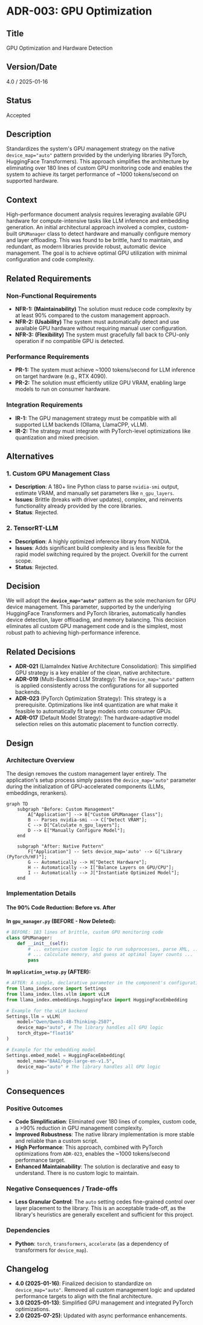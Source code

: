 # ADR-003: GPU Optimization

## Title

GPU Optimization and Hardware Detection

## Version/Date

4.0 / 2025-01-16

## Status

Accepted

## Description

Standardizes the system's GPU management strategy on the native `device_map="auto"` pattern provided by the underlying libraries (PyTorch, HuggingFace Transformers). This approach simplifies the architecture by eliminating over 180 lines of custom GPU monitoring code and enables the system to achieve its target performance of ~1000 tokens/second on supported hardware.

## Context

High-performance document analysis requires leveraging available GPU hardware for compute-intensive tasks like LLM inference and embedding generation. An initial architectural approach involved a complex, custom-built `GPUManager` class to detect hardware and manually configure memory and layer offloading. This was found to be brittle, hard to maintain, and redundant, as modern libraries provide robust, automatic device management. The goal is to achieve optimal GPU utilization with minimal configuration and code complexity.

## Related Requirements

### Non-Functional Requirements

- **NFR-1:** **(Maintainability)** The solution must reduce code complexity by at least 90% compared to the custom management approach.
- **NFR-2:** **(Usability)** The system must automatically detect and use available GPU hardware without requiring manual user configuration.
- **NFR-3:** **(Flexibility)** The system must gracefully fall back to CPU-only operation if no compatible GPU is detected.

### Performance Requirements

- **PR-1:** The system must achieve ~1000 tokens/second for LLM inference on target hardware (e.g., RTX 4090).
- **PR-2:** The solution must efficiently utilize GPU VRAM, enabling large models to run on consumer hardware.

### Integration Requirements

- **IR-1:** The GPU management strategy must be compatible with all supported LLM backends (Ollama, LlamaCPP, vLLM).
- **IR-2:** The strategy must integrate with PyTorch-level optimizations like quantization and mixed precision.

## Alternatives

### 1. Custom GPU Management Class

- **Description**: A 180+ line Python class to parse `nvidia-smi` output, estimate VRAM, and manually set parameters like `n_gpu_layers`.
- **Issues**: Brittle (breaks with driver updates), complex, and reinvents functionality already provided by the core libraries.
- **Status**: Rejected.

### 2. TensorRT-LLM

- **Description**: A highly optimized inference library from NVIDIA.
- **Issues**: Adds significant build complexity and is less flexible for the rapid model switching required by the project. Overkill for the current scope.
- **Status**: Rejected.

## Decision

We will adopt the **`device_map="auto"`** pattern as the sole mechanism for GPU device management. This parameter, supported by the underlying HuggingFace Transformers and PyTorch libraries, automatically handles device detection, layer offloading, and memory balancing. This decision eliminates all custom GPU management code and is the simplest, most robust path to achieving high-performance inference.

## Related Decisions

- **ADR-021** (LlamaIndex Native Architecture Consolidation): This simplified GPU strategy is a key enabler of the clean, native architecture.
- **ADR-019** (Multi-Backend LLM Strategy): The `device_map="auto"` pattern is applied consistently across the configurations for all supported backends.
- **ADR-023** (PyTorch Optimization Strategy): This strategy is a prerequisite. Optimizations like int4 quantization are what make it feasible to automatically fit large models onto consumer GPUs.
- **ADR-017** (Default Model Strategy): The hardware-adaptive model selection relies on this automatic placement to function correctly.

## Design

### Architecture Overview

The design removes the custom management layer entirely. The application's setup process simply passes the `device_map="auto"` parameter during the initialization of GPU-accelerated components (LLMs, embeddings, rerankers).

```mermaid
graph TD
    subgraph "Before: Custom Management"
        A["Application"] --> B["Custom GPUManager Class"];
        B -- Parses nvidia-smi --> C["Detect VRAM"];
        C --> D["Calculate n_gpu_layers"];
        D --> E["Manually Configure Model"];
    end

    subgraph "After: Native Pattern"
        F["Application"] -- Sets device_map='auto' --> G["Library (PyTorch/HF)"];
        G -- Automatically --> H["Detect Hardware"];
        H -- Automatically --> I["Balance Layers on GPU/CPU"];
        I -- Automatically --> J["Instantiate Optimized Model"];
    end
```

### Implementation Details

#### **The 90% Code Reduction: Before vs. After**

**In `gpu_manager.py` (BEFORE - Now Deleted):**

```python
# BEFORE: 183 lines of brittle, custom GPU monitoring code
class GPUManager:
    def __init__(self):
        # ... extensive custom logic to run subprocesses, parse XML, ...
        # ... calculate memory, and guess at optimal layer counts ...
        pass
```

**In `application_setup.py` (AFTER):**

```python
# AFTER: A single, declarative parameter in the component's configuration.
from llama_index.core import Settings
from llama_index.llms.vllm import vLLM
from llama_index.embeddings.huggingface import HuggingFaceEmbedding

# Example for the vLLM backend
Settings.llm = vLLM(
    model="Qwen/Qwen3-4B-Thinking-2507",
    device_map="auto", # The library handles all GPU logic
    torch_dtype="float16"
)

# Example for the embedding model
Settings.embed_model = HuggingFaceEmbedding(
    model_name="BAAI/bge-large-en-v1.5",
    device_map="auto" # The library handles all GPU logic
)
```

## Consequences

### Positive Outcomes

- **Code Simplification**: Eliminated over 180 lines of complex, custom code, a >90% reduction in GPU management complexity.
- **Improved Robustness**: The native library implementation is more stable and reliable than a custom script.
- **High Performance**: This approach, combined with PyTorch optimizations from `ADR-023`, enables the ~1000 tokens/second performance target.
- **Enhanced Maintainability**: The solution is declarative and easy to understand. There is no custom logic to maintain.

### Negative Consequences / Trade-offs

- **Less Granular Control**: The `auto` setting cedes fine-grained control over layer placement to the library. This is an acceptable trade-off, as the library's heuristics are generally excellent and sufficient for this project.

### Dependencies

- **Python**: `torch`, `transformers`, `accelerate` (as a dependency of transformers for `device_map`).

## Changelog

- **4.0 (2025-01-16)**: Finalized decision to standardize on `device_map="auto"`. Removed all custom management logic and updated performance targets to align with the final architecture.
- **3.0 (2025-01-13)**: Simplified GPU management and integrated PyTorch optimizations.
- **2.0 (2025-07-25)**: Updated with async performance enhancements.
